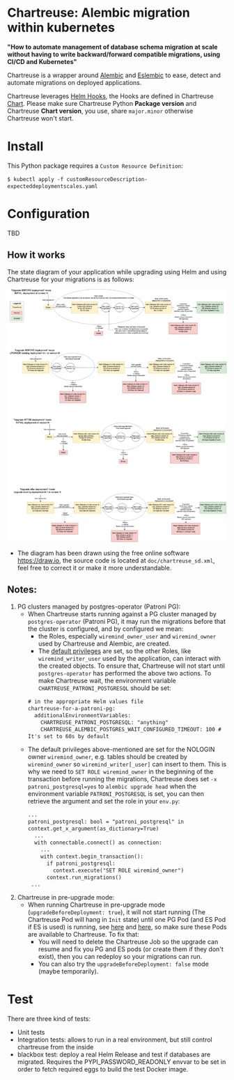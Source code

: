 # Chartreuse: Alembic migration within kubernetes

**"How to automate management of database schema migration at scale without having to write backward/forward compatible migrations, using CI/CD and Kubernetes"**

Chartreuse is a wrapper around [Alembic](https://alembic.sqlalchemy.org) and [Eslembic](https://gitlab.cayzn.com/wiremind/commons/eslembic) to ease,
detect and automate migrations on deployed applications.

Chartreuse leverages [Helm Hooks](https://helm.sh/docs/topics/charts_hooks/), the Hooks are defined in Chartreuse [Chart](./helm-chart). Please make sure Chartreuse Python **Package version** and Chartreuse **Chart version**, you use, share `major.minor` otherwise Chartreuse won't start.

<!-- Add how to fetch those versions -->

# Install

This Python package requires a `Custom Resource Definition`:

    $ kubectl apply -f customResourceDescription-expecteddeploymentscales.yaml

# Configuration

TBD

## How it works

The state diagram of your application while upgrading using Helm and using Chartreuse for your migrations is as follows:

![alt text](doc/chartreuse_sd.png)

- The diagram has been drawn using the free online software https://draw.io, the
source code is located at `doc/chartreuse_sd.xml`, feel free
to correct it or make it more understandable.

## Notes:

1. PG clusters managed by postgres-operator (Patroni PG):
    - When Chartreuse starts running against a PG cluster managed by `postgres-operator` (Patroni PG), it may run the migrations before that the cluster is configured, and by configured we mean:
      - the Roles, especially `wiremind_owner_user` and `wiremind_owner` used by Chartreuse and Alembic, are created.
      - The [default privileges](https://www.postgresql.org/docs/12/sql-alterdefaultprivileges.html) are set, so the other Roles, like `wiremind_writer_user` used by the application, can interact with the created objects.
    To ensure that, Chartreuse will not start until `postgres-operator` has performed the above two actions. To make Chartreuse wait, the environment variable `CHARTREUSE_PATRONI_POSTGRESQL` should be set:
      ```
      # in the appropriate Helm values file
      chartreuse-for-a-patroni-pg:
        additionalEnvironmentVariables:
          CHARTREUSE_PATRONI_POSTGRESQL: "anything"
          CHARTREUSE_ALEMBIC_POSTGRES_WAIT_CONFIGURED_TIMEOUT: 100 # It's set to 60s by default
      ```
    - The default privileges above-mentioned are set for the NOLOGIN owner `wiremind_owner`, e.g. tables should be created by `wiremind_owner` so `wiremind_writer[_user]` can insert to them. This is why we need to `SET ROLE wiremind_owner` in the beginning of the transaction before running the migrations, Chartreuse does set `-x patroni_postgresql=yes` to `alembic upgrade head` when the environment variable `PATRONI_POSTGRESQL` is set, you can then retrieve the argument and set the role in your `env.py`:
      ```
      ...
      patroni_postgresql: bool = "patroni_postgresql" in context.get_x_argument(as_dictionary=True)
        ...
        with connectable.connect() as connection:
          ...
          with context.begin_transaction():
            if patroni_postgresql:
              context.execute("SET ROLE wiremind_owner")
            context.run_migrations()
       ...
      ```
2. Chartreuse in pre-upgrade mode:
    - When running Chartreuse in pre-upgrade mode (`upgradeBeforeDeployment: true`), it will not start running (The Chartreuse Pod will hang in `Init` state) until one PG Pod (and ES Pod if ES is used) is running, see [here](https://gitlab.wiremind.io/wiremind/devops/chartreuse/-/blob/v3.0.0/helm-chart/chartreuse/templates/job.yaml#L37) and [here](https://gitlab.wiremind.io/wiremind/devops/chartreuse/-/blob/v3.0.0/helm-chart/chartreuse/templates/job.yaml#L56), so make sure these Pods are available to Chartreuse. To fix that:
      - You will need to delete the Chartreuse Job so the upgrade can resume and fix you PG and ES pods (or create them if they don't exist), then you can redeploy so your migrations can run.
      - You can also try the `upgradeBeforeDeployment: false` mode (maybe temporarily).


# Test

There are three kind of tests:

- Unit tests
- Integration tests: allows to run in a real environment, but still control chartreuse from the inside
- blackbox test: deploy a real Helm Release and test if databases are migrated. Requires the PYPI_PASSWORD_READONLY envvar to be set in order to fetch required eggs to build the test Docker image.
